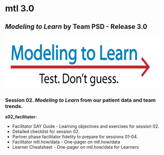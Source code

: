 # mtl 3.0

## *Modeling to Learn* by Team PSD - Release 3.0

<img src = "https://github.com/lzim/teampsd/blob/master/resources/logos/mtl_testdontguess_sm.png"
     height = "175" width = "650">

### Session 02. *Modeling to Learn* from our **patient data** and **team trends.**

**s02_facilitator:**

- Facilitator SAY Guide - Learning objectives and exercises for session 02.
- Detailed checklist for session 02.
- Partner phase facilitator fidelity to prepare for sessions 01-04.
- Facilitator mtl.how/data - One-pager on mtl.how/data
- Learner Cheatsheet - One-pager on mtl.how/data for Learners

